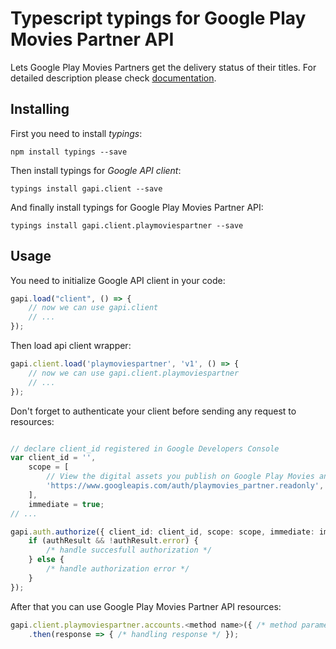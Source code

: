 # Typescript typings for Google Play Movies Partner API
Lets Google Play Movies Partners get the delivery status of their titles.
For detailed description please check [documentation](https://developers.google.com/playmoviespartner/).

## Installing

First you need to install *typings*:
```
npm install typings --save 
```

Then install typings for *Google API client*:
```
typings install gapi.client --save 
```

And finally install typings for Google Play Movies Partner API:
```
typings install gapi.client.playmoviespartner --save 
```

## Usage

You need to initialize Google API client in your code:
```typescript
gapi.load("client", () => { 
    // now we can use gapi.client
    // ... 
});
```

Then load api client wrapper:
```typescript
gapi.client.load('playmoviespartner', 'v1', () => {
    // now we can use gapi.client.playmoviespartner
    // ... 
});
```

Don't forget to authenticate your client before sending any request to resources:
```typescript

// declare client_id registered in Google Developers Console
var client_id = '',
    scope = [     
        // View the digital assets you publish on Google Play Movies and TV
        'https://www.googleapis.com/auth/playmovies_partner.readonly',
    ],
    immediate = true;
// ...

gapi.auth.authorize({ client_id: client_id, scope: scope, immediate: immediate }, authResult => {
    if (authResult && !authResult.error) {
        /* handle succesfull authorization */
    } else {
        /* handle authorization error */
    }
});            
```

After that you can use Google Play Movies Partner API resources:

```typescript
gapi.client.playmoviespartner.accounts.<method name>({ /* method parameters */ })
    .then(response => { /* handling response */ });
```